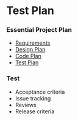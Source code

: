 # Test Plan

### Essential Project Plan
* [Requirements](Requirements.md)
* [Design Plan](Design.md)
* [Code Plan](Code.md)
* [Test Plan](Test.md)


### Test
* Acceptance criteria
* Issue tracking
* Reviews
* Release criteria
